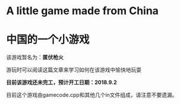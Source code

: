# A little game made from China
# 中国的一个小游戏

该游戏暂名为：__匿伏枪火__

游玩时可以阅读这篇文章来学习如何在该游戏中愉快地玩耍

__目前该游戏还未完工，预计开工日期：2018.9.2__

目前这个游戏由gamecode.cpp和其他几个in文件组成，请注意不要遗漏。
